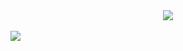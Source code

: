 <div align="center">
 <img src="https://user-images.githubusercontent.com/61476935/134824616-32bdbe6b-7e03-4fd5-a796-1a4b01d8deee.png"> 
</div> 
<br>
<img src="https://img.shields.io/static/v1?label=jest&message=Testing&color=brown&style=for-the-badge&logo=JEST"/>
